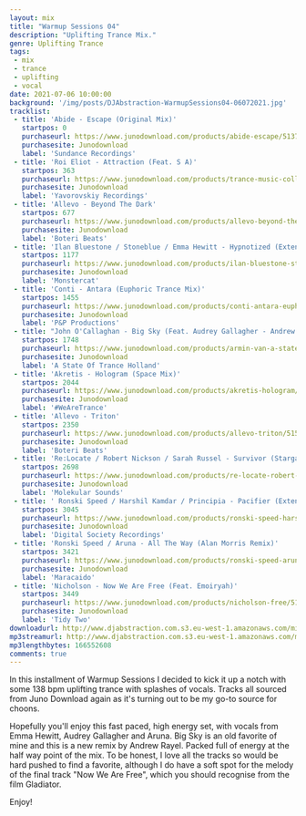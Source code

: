 ```yaml
---
layout: mix
title: "Warmup Sessions 04"
description: "Uplifting Trance Mix."
genre: Uplifting Trance
tags:
 - mix
 - trance
 - uplifting
 - vocal
date: 2021-07-06 10:00:00
background: '/img/posts/DJAbstraction-WarmupSessions04-06072021.jpg'
tracklist:
 - title: 'Abide - Escape (Original Mix)'
   startpos: 0
   purchaseurl: https://www.junodownload.com/products/abide-escape/5137954-02/
   purchasesite: Junodownload
   label: 'Sundance Recordings' 
 - title: 'Roi Eliot - Attraction (Feat. S A)'
   startpos: 363
   purchaseurl: https://www.junodownload.com/products/trance-music-collections-2021-june/5137412-02/?track_number=21
   purchasesite: Junodownload
   label: 'Yavorovskiy Recordings'
 - title: 'Allevo - Beyond The Dark'
   startpos: 677
   purchaseurl: https://www.junodownload.com/products/allevo-beyond-the-dark/5162481-02/
   purchasesite: Junodownload
   label: 'Boteri Beats'   
 - title: 'Ilan Bluestone / Stoneblue / Emma Hewitt - Hypnotized (Extended Mix)'
   startpos: 1177
   purchaseurl: https://www.junodownload.com/products/ilan-bluestone-stoneblue-emma-hewitt-hypnotized/4566741-02/?track_number=2
   purchasesite: Junodownload
   label: 'Monstercat' 
 - title: 'Conti - Antara (Euphoric Trance Mix)'
   startpos: 1455
   purchaseurl: https://www.junodownload.com/products/conti-antara-euphoric-trance-mix/5157722-02/
   purchasesite: Junodownload
   label: 'P&P Productions' 
 - title: "John O'Callaghan - Big Sky (Feat. Audrey Gallagher - Andrew Rayel Extended Remix)"
   startpos: 1748
   purchaseurl: https://www.junodownload.com/products/armin-van-a-state-of-trance-top/5135843-02/?track_number=3
   purchasesite: Junodownload
   label: 'A State Of Trance Holland' 
 - title: 'Akretis - Hologram (Space Mix)'
   startpos: 2044
   purchaseurl: https://www.junodownload.com/products/akretis-hologram/5162177-02/?track_number=2
   purchasesite: Junodownload
   label: '#WeAreTrance'
 - title: 'Allevo - Triton'
   startpos: 2350
   purchaseurl: https://www.junodownload.com/products/allevo-triton/5155823-02/
   purchasesite: Junodownload
   label: 'Boteri Beats' 
 - title: 'Re:Locate / Robert Nickson / Sarah Russel - Survivor (Stargazers Remix)'
   startpos: 2698
   purchaseurl: https://www.junodownload.com/products/re-locate-robert-nickson-sarah-russell-survivor/5167596-02/?track_number=5
   purchasesite: Junodownload
   label: 'Molekular Sounds' 
 - title: '	Ronski Speed / Harshil Kamdar / Principia - Pacifier (Extended Mix)'
   startpos: 3045
   purchaseurl: https://www.junodownload.com/products/ronski-speed-harshil-kamdar-principia-pacifier/5147814-02/
   purchasesite: Junodownload
   label: 'Digital Society Recordings'   
 - title: 'Ronski Speed / Aruna - All The Way (Alan Morris Remix)'
   startpos: 3421
   purchaseurl: https://www.junodownload.com/products/ronski-speed-aruna-all-the-way/3108635-02/?track_number=1
   purchasesite: Junodownload
   label: 'Maracaido'  
 - title: 'Nicholson - Now We Are Free (Feat. Emoiryah)'
   startpos: 3449
   purchaseurl: https://www.junodownload.com/products/nicholson-free/5135481-02/?track_number=13
   purchasesite: Junodownload
   label: 'Tidy Two' 
downloadurl: http://www.djabstraction.com.s3.eu-west-1.amazonaws.com/mixes/DJAbstraction-WarmupSessions04-06072021.zip
mp3streamurl: http://www.djabstraction.com.s3.eu-west-1.amazonaws.com/mp3/DJAbstraction-WarmupSessions04-06072021.mp3
mp3lengthbytes: 166552608
comments: true
---
```

In this installment of Warmup Sessions I decided to kick it up a notch with some 138 bpm uplifting trance with splashes of vocals. Tracks all sourced from Juno Download again as it's turning out to be my go-to source for choons.

Hopefully you'll enjoy this fast paced, high energy set, with vocals from Emma Hewitt, Audrey Gallagher and Aruna.  Big Sky is an old favorite of mine and this is a new remix by Andrew Rayel. Packed full of energy at the half way point of the mix.  To be honest, I love all the tracks so would be hard pushed to find a favorite, although I do have a soft spot for the melody of the final track "Now We Are Free", which you should recognise from the film Gladiator.

Enjoy!